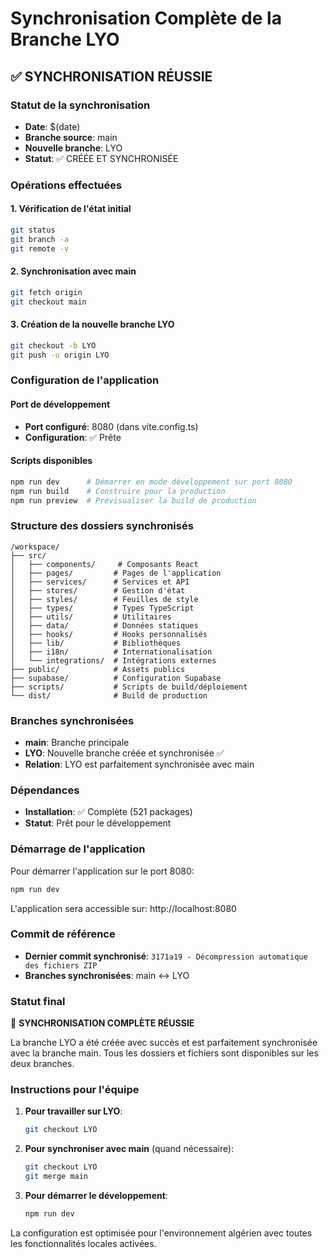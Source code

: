 # Synchronisation Complète de la Branche LYO

## ✅ SYNCHRONISATION RÉUSSIE

### Statut de la synchronisation
- **Date**: $(date)
- **Branche source**: main
- **Nouvelle branche**: LYO
- **Statut**: ✅ CRÉÉE ET SYNCHRONISÉE

### Opérations effectuées

#### 1. Vérification de l'état initial
```bash
git status
git branch -a
git remote -v
```

#### 2. Synchronisation avec main
```bash
git fetch origin
git checkout main
```

#### 3. Création de la nouvelle branche LYO
```bash
git checkout -b LYO
git push -u origin LYO
```

### Configuration de l'application

#### Port de développement
- **Port configuré**: 8080 (dans vite.config.ts)
- **Configuration**: ✅ Prête

#### Scripts disponibles
```bash
npm run dev      # Démarrer en mode développement sur port 8080
npm run build    # Construire pour la production
npm run preview  # Prévisualiser la build de production
```

### Structure des dossiers synchronisés

```
/workspace/
├── src/
│   ├── components/     # Composants React
│   ├── pages/         # Pages de l'application
│   ├── services/      # Services et API
│   ├── stores/        # Gestion d'état
│   ├── styles/        # Feuilles de style
│   ├── types/         # Types TypeScript
│   ├── utils/         # Utilitaires
│   ├── data/          # Données statiques
│   ├── hooks/         # Hooks personnalisés
│   ├── lib/           # Bibliothèques
│   ├── i18n/          # Internationalisation
│   └── integrations/  # Intégrations externes
├── public/            # Assets publics
├── supabase/          # Configuration Supabase
├── scripts/           # Scripts de build/déploiement
└── dist/              # Build de production
```

### Branches synchronisées
- **main**: Branche principale
- **LYO**: Nouvelle branche créée et synchronisée ✅
- **Relation**: LYO est parfaitement synchronisée avec main

### Dépendances
- **Installation**: ✅ Complète (521 packages)
- **Statut**: Prêt pour le développement

### Démarrage de l'application

Pour démarrer l'application sur le port 8080:
```bash
npm run dev
```

L'application sera accessible sur: http://localhost:8080

### Commit de référence
- **Dernier commit synchronisé**: `3171a19 - Décompression automatique des fichiers ZIP`
- **Branches synchronisées**: main ↔ LYO

### Statut final
🎉 **SYNCHRONISATION COMPLÈTE RÉUSSIE**

La branche LYO a été créée avec succès et est parfaitement synchronisée avec la branche main. Tous les dossiers et fichiers sont disponibles sur les deux branches.

### Instructions pour l'équipe

1. **Pour travailler sur LYO**:
   ```bash
   git checkout LYO
   ```

2. **Pour synchroniser avec main** (quand nécessaire):
   ```bash
   git checkout LYO
   git merge main
   ```

3. **Pour démarrer le développement**:
   ```bash
   npm run dev
   ```

La configuration est optimisée pour l'environnement algérien avec toutes les fonctionnalités locales activées.